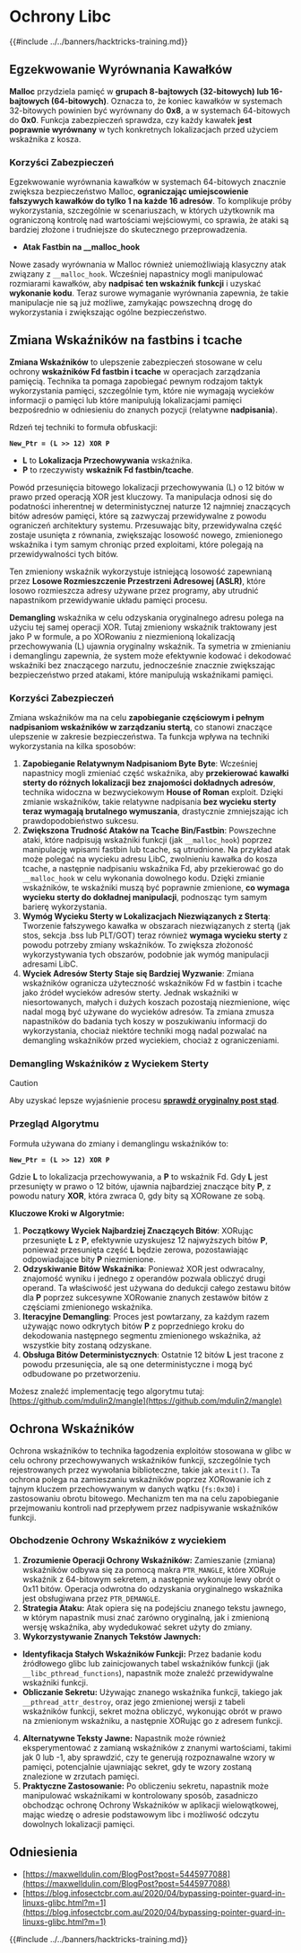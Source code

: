 # Ochrony Libc

{{#include ../../banners/hacktricks-training.md}}

## Egzekwowanie Wyrównania Kawałków

**Malloc** przydziela pamięć w **grupach 8-bajtowych (32-bitowych) lub 16-bajtowych (64-bitowych)**. Oznacza to, że koniec kawałków w systemach 32-bitowych powinien być wyrównany do **0x8**, a w systemach 64-bitowych do **0x0**. Funkcja zabezpieczeń sprawdza, czy każdy kawałek **jest poprawnie wyrównany** w tych konkretnych lokalizacjach przed użyciem wskaźnika z kosza.

### Korzyści Zabezpieczeń

Egzekwowanie wyrównania kawałków w systemach 64-bitowych znacznie zwiększa bezpieczeństwo Malloc, **ograniczając umiejscowienie fałszywych kawałków do tylko 1 na każde 16 adresów**. To komplikuje próby wykorzystania, szczególnie w scenariuszach, w których użytkownik ma ograniczoną kontrolę nad wartościami wejściowymi, co sprawia, że ataki są bardziej złożone i trudniejsze do skutecznego przeprowadzenia.

- **Atak Fastbin na \_\_malloc_hook**

Nowe zasady wyrównania w Malloc również uniemożliwiają klasyczny atak związany z `__malloc_hook`. Wcześniej napastnicy mogli manipulować rozmiarami kawałków, aby **nadpisać ten wskaźnik funkcji** i uzyskać **wykonanie kodu**. Teraz surowe wymaganie wyrównania zapewnia, że takie manipulacje nie są już możliwe, zamykając powszechną drogę do wykorzystania i zwiększając ogólne bezpieczeństwo.

## Zmiana Wskaźników na fastbins i tcache

**Zmiana Wskaźników** to ulepszenie zabezpieczeń stosowane w celu ochrony **wskaźników Fd fastbin i tcache** w operacjach zarządzania pamięcią. Technika ta pomaga zapobiegać pewnym rodzajom taktyk wykorzystania pamięci, szczególnie tym, które nie wymagają wycieków informacji o pamięci lub które manipulują lokalizacjami pamięci bezpośrednio w odniesieniu do znanych pozycji (relatywne **nadpisania**).

Rdzeń tej techniki to formuła obfuskacji:

**`New_Ptr = (L >> 12) XOR P`**

- **L** to **Lokalizacja Przechowywania** wskaźnika.
- **P** to rzeczywisty **wskaźnik Fd fastbin/tcache**.

Powód przesunięcia bitowego lokalizacji przechowywania (L) o 12 bitów w prawo przed operacją XOR jest kluczowy. Ta manipulacja odnosi się do podatności inherentnej w deterministycznej naturze 12 najmniej znaczących bitów adresów pamięci, które są zazwyczaj przewidywalne z powodu ograniczeń architektury systemu. Przesuwając bity, przewidywalna część zostaje usunięta z równania, zwiększając losowość nowego, zmienionego wskaźnika i tym samym chroniąc przed exploitami, które polegają na przewidywalności tych bitów.

Ten zmieniony wskaźnik wykorzystuje istniejącą losowość zapewnianą przez **Losowe Rozmieszczenie Przestrzeni Adresowej (ASLR)**, które losowo rozmieszcza adresy używane przez programy, aby utrudnić napastnikom przewidywanie układu pamięci procesu.

**Demangling** wskaźnika w celu odzyskania oryginalnego adresu polega na użyciu tej samej operacji XOR. Tutaj zmieniony wskaźnik traktowany jest jako P w formule, a po XORowaniu z niezmienioną lokalizacją przechowywania (L) ujawnia oryginalny wskaźnik. Ta symetria w zmienianiu i demanglingu zapewnia, że system może efektywnie kodować i dekodować wskaźniki bez znaczącego narzutu, jednocześnie znacznie zwiększając bezpieczeństwo przed atakami, które manipulują wskaźnikami pamięci.

### Korzyści Zabezpieczeń

Zmiana wskaźników ma na celu **zapobieganie częściowym i pełnym nadpisaniom wskaźników w zarządzaniu stertą**, co stanowi znaczące ulepszenie w zakresie bezpieczeństwa. Ta funkcja wpływa na techniki wykorzystania na kilka sposobów:

1. **Zapobieganie Relatywnym Nadpisaniom Byte Byte**: Wcześniej napastnicy mogli zmieniać część wskaźnika, aby **przekierować kawałki sterty do różnych lokalizacji bez znajomości dokładnych adresów**, technika widoczna w bezwyciekowym **House of Roman** exploit. Dzięki zmianie wskaźników, takie relatywne nadpisania **bez wycieku sterty teraz wymagają brutalnego wymuszania**, drastycznie zmniejszając ich prawdopodobieństwo sukcesu.
2. **Zwiększona Trudność Ataków na Tcache Bin/Fastbin**: Powszechne ataki, które nadpisują wskaźniki funkcji (jak `__malloc_hook`) poprzez manipulację wpisami fastbin lub tcache, są utrudnione. Na przykład atak może polegać na wycieku adresu LibC, zwolnieniu kawałka do kosza tcache, a następnie nadpisaniu wskaźnika Fd, aby przekierować go do `__malloc_hook` w celu wykonania dowolnego kodu. Dzięki zmianie wskaźników, te wskaźniki muszą być poprawnie zmienione, **co wymaga wycieku sterty do dokładnej manipulacji**, podnosząc tym samym barierę wykorzystania.
3. **Wymóg Wycieku Sterty w Lokalizacjach Niezwiązanych z Stertą**: Tworzenie fałszywego kawałka w obszarach niezwiązanych z stertą (jak stos, sekcja .bss lub PLT/GOT) teraz również **wymaga wycieku sterty** z powodu potrzeby zmiany wskaźników. To zwiększa złożoność wykorzystywania tych obszarów, podobnie jak wymóg manipulacji adresami LibC.
4. **Wyciek Adresów Sterty Staje się Bardziej Wyzwanie**: Zmiana wskaźników ogranicza użyteczność wskaźników Fd w fastbin i tcache jako źródeł wycieków adresów sterty. Jednak wskaźniki w niesortowanych, małych i dużych koszach pozostają niezmienione, więc nadal mogą być używane do wycieków adresów. Ta zmiana zmusza napastników do badania tych koszy w poszukiwaniu informacji do wykorzystania, chociaż niektóre techniki mogą nadal pozwalać na demangling wskaźników przed wyciekiem, chociaż z ograniczeniami.

### **Demangling Wskaźników z Wyciekem Sterty**

> [!CAUTION]
> Aby uzyskać lepsze wyjaśnienie procesu [**sprawdź oryginalny post stąd**](https://maxwelldulin.com/BlogPost?post=5445977088).

### Przegląd Algorytmu

Formuła używana do zmiany i demanglingu wskaźników to:&#x20;

**`New_Ptr = (L >> 12) XOR P`**

Gdzie **L** to lokalizacja przechowywania, a **P** to wskaźnik Fd. Gdy **L** jest przesunięty w prawo o 12 bitów, ujawnia najbardziej znaczące bity **P**, z powodu natury **XOR**, która zwraca 0, gdy bity są XORowane ze sobą.

**Kluczowe Kroki w Algorytmie:**

1. **Początkowy Wyciek Najbardziej Znaczących Bitów**: XORując przesunięte **L** z **P**, efektywnie uzyskujesz 12 najwyższych bitów **P**, ponieważ przesunięta część **L** będzie zerowa, pozostawiając odpowiadające bity **P** niezmienione.
2. **Odzyskiwanie Bitów Wskaźnika**: Ponieważ XOR jest odwracalny, znajomość wyniku i jednego z operandów pozwala obliczyć drugi operand. Ta właściwość jest używana do dedukcji całego zestawu bitów dla **P** poprzez sukcesywne XORowanie znanych zestawów bitów z częściami zmienionego wskaźnika.
3. **Iteracyjne Demangling**: Proces jest powtarzany, za każdym razem używając nowo odkrytych bitów **P** z poprzedniego kroku do dekodowania następnego segmentu zmienionego wskaźnika, aż wszystkie bity zostaną odzyskane.
4. **Obsługa Bitów Deterministycznych**: Ostatnie 12 bitów **L** jest tracone z powodu przesunięcia, ale są one deterministyczne i mogą być odbudowane po przetworzeniu.

Możesz znaleźć implementację tego algorytmu tutaj: [https://github.com/mdulin2/mangle](https://github.com/mdulin2/mangle)

## Ochrona Wskaźników

Ochrona wskaźników to technika łagodzenia exploitów stosowana w glibc w celu ochrony przechowywanych wskaźników funkcji, szczególnie tych rejestrowanych przez wywołania biblioteczne, takie jak `atexit()`. Ta ochrona polega na zamieszaniu wskaźników poprzez XORowanie ich z tajnym kluczem przechowywanym w danych wątku (`fs:0x30`) i zastosowaniu obrotu bitowego. Mechanizm ten ma na celu zapobieganie przejmowaniu kontroli nad przepływem przez nadpisywanie wskaźników funkcji.

### **Obchodzenie Ochrony Wskaźników z wyciekiem**

1. **Zrozumienie Operacji Ochrony Wskaźników:** Zamieszanie (zmiana) wskaźników odbywa się za pomocą makra `PTR_MANGLE`, które XORuje wskaźnik z 64-bitowym sekretem, a następnie wykonuje lewy obrót o 0x11 bitów. Operacja odwrotna do odzyskania oryginalnego wskaźnika jest obsługiwana przez `PTR_DEMANGLE`.
2. **Strategia Ataku:** Atak opiera się na podejściu znanego tekstu jawnego, w którym napastnik musi znać zarówno oryginalną, jak i zmienioną wersję wskaźnika, aby wydedukować sekret użyty do zmiany.
3. **Wykorzystywanie Znanych Tekstów Jawnych:**
- **Identyfikacja Stałych Wskaźników Funkcji:** Przez badanie kodu źródłowego glibc lub zainicjowanych tabel wskaźników funkcji (jak `__libc_pthread_functions`), napastnik może znaleźć przewidywalne wskaźniki funkcji.
- **Obliczanie Sekretu:** Używając znanego wskaźnika funkcji, takiego jak `__pthread_attr_destroy`, oraz jego zmienionej wersji z tabeli wskaźników funkcji, sekret można obliczyć, wykonując obrót w prawo na zmienionym wskaźniku, a następnie XORując go z adresem funkcji.
4. **Alternatywne Teksty Jawne:** Napastnik może również eksperymentować z zamianą wskaźników z znanymi wartościami, takimi jak 0 lub -1, aby sprawdzić, czy te generują rozpoznawalne wzory w pamięci, potencjalnie ujawniając sekret, gdy te wzory zostaną znalezione w zrzutach pamięci.
5. **Praktyczne Zastosowanie:** Po obliczeniu sekretu, napastnik może manipulować wskaźnikami w kontrolowany sposób, zasadniczo obchodząc ochronę Ochrony Wskaźników w aplikacji wielowątkowej, mając wiedzę o adresie podstawowym libc i możliwość odczytu dowolnych lokalizacji pamięci.

## Odniesienia

- [https://maxwelldulin.com/BlogPost?post=5445977088](https://maxwelldulin.com/BlogPost?post=5445977088)
- [https://blog.infosectcbr.com.au/2020/04/bypassing-pointer-guard-in-linuxs-glibc.html?m=1](https://blog.infosectcbr.com.au/2020/04/bypassing-pointer-guard-in-linuxs-glibc.html?m=1)

{{#include ../../banners/hacktricks-training.md}}
